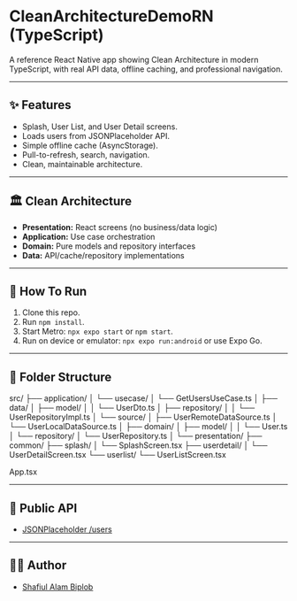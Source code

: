 # CleanArchitectureDemoRN (TypeScript)

A reference React Native app showing Clean Architecture in modern TypeScript, with real API data, offline caching, and professional navigation.

---

## ✨ Features

- Splash, User List, and User Detail screens.
- Loads users from JSONPlaceholder API.
- Simple offline cache (AsyncStorage).
- Pull-to-refresh, search, navigation.
- Clean, maintainable architecture.

---

## 🏛️ Clean Architecture

- **Presentation:** React screens (no business/data logic)
- **Application:** Use case orchestration
- **Domain:** Pure models and repository interfaces
- **Data:** API/cache/repository implementations

---

## 🚀 How To Run

1. Clone this repo.
2. Run `npm install`.
3. Start Metro: `npx expo start` or `npm start`.
4. Run on device or emulator: `npx expo run:android` or use Expo Go.

---

## 📂 Folder Structure

src/
├── application/
│   └── usecase/
│       └── GetUsersUseCase.ts
│
├── data/
│   ├── model/
│   │   └── UserDto.ts
│   ├── repository/
│   │   └── UserRepositoryImpl.ts
│   └── source/
│       ├── UserRemoteDataSource.ts
│       └── UserLocalDataSource.ts
│
├── domain/
│   ├── model/
│   │   └── User.ts
│   └── repository/
│       └── UserRepository.ts
│
└── presentation/
├── common/
├── splash/
│   └── SplashScreen.tsx
├── userdetail/
│   └── UserDetailScreen.tsx
└── userlist/
└── UserListScreen.tsx

App.tsx

---

## 🔗 Public API

- [JSONPlaceholder /users](https://jsonplaceholder.typicode.com/users)

---

## 👨‍💻 Author

- [Shafiul Alam Biplob](https://github.com/nillbiplob)